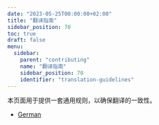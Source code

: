 ```yaml
---
date: "2023-05-25T00:00:00+02:00"
title: "翻译指南"
sidebar_position: 70
toc: true
draft: false
menu:
  sidebar:
    parent: "contributing"
    name: "翻译指南"
    sidebar_position: 70
    identifier: "translation-guidelines"
---
```


本页面用于提供一套通用规则，以确保翻译的一致性。

* [German](/de-de/übersetzungs-richtlinien/)

